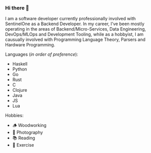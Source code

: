 ### Hi there 👋

I am a software developer currently professionally involved with SentinelOne as a Backend Developer. In my career, I've been mostly operating in the areas of Backend/Micro-Services, Data Engineering, DevOps/MLOps and Development Tooling, while as a hobbyist, I am causually involved with Programming Language Theory, Parsers and Hardware Programming.

Languages (_in order of preference_):
- Haskell
- Python
- Go
- Rust
- C
- Clojure 
- Java
- JS
- Lua


Hobbies:
- 🪵 Woodworking
- 📸 Photography
- 📚 Reading
- 🏃 Exercise
